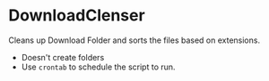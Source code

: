# DownloadClenser

Cleans up Download Folder and sorts the files based on extensions.
- Doesn't create folders
- Use `crontab` to schedule the script to run.
